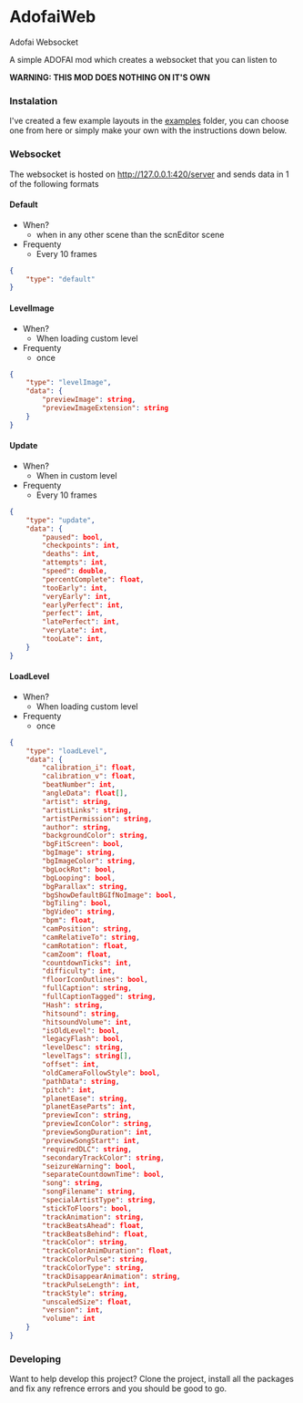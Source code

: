 # AdofaiWeb

Adofai Websocket

A simple ADOFAI mod which creates a websocket that you can listen to

**WARNING: THIS MOD DOES NOTHING ON IT'S OWN**

### Instalation

I've created a few example layouts in the [examples](https://github.com/thijnmens/AdofaiWeb/tree/master/Examples) folder, you can choose one from here or simply make your own with the instructions down below.

### Websocket

The websocket is hosted on http://127.0.0.1:420/server and sends data in 1 of the following formats

#### Default

-   When?
    -   when in any other scene than the scnEditor scene
-   Frequenty
    -   Every 10 frames

```json
{
	"type": "default"
}
```

#### LevelImage

-   When?
    -   When loading custom level
-   Frequenty
    -   once

```json
{
	"type": "levelImage",
	"data": {
		"previewImage": string,
		"previewImageExtension": string
	}
}
```

#### Update

-   When?
    -   When in custom level
-   Frequenty
    -   Every 10 frames

```json
{
	"type": "update",
	"data": {
        "paused": bool,
        "checkpoints": int,
        "deaths": int,
        "attempts": int,
        "speed": double,
        "percentComplete": float,
        "tooEarly": int,
        "veryEarly": int,
        "earlyPerfect": int,
        "perfect": int,
        "latePerfect": int,
        "veryLate": int,
        "tooLate": int,
    }
}
```

#### LoadLevel

-   When?
    -   When loading custom level
-   Frequenty
    -   once

```json
{
	"type": "loadLevel",
	"data": {
		"calibration_i": float,
        "calibration_v": float,
        "beatNumber": int,
        "angleData": float[],
        "artist": string,
        "artistLinks": string,
        "artistPermission": string,
        "author": string,
        "backgroundColor": string,
        "bgFitScreen": bool,
        "bgImage": string,
        "bgImageColor": string,
        "bgLockRot": bool,
        "bgLooping": bool,
        "bgParallax": string,
        "bgShowDefaultBGIfNoImage": bool,
        "bgTiling": bool,
        "bgVideo": string,
        "bpm": float,
        "camPosition": string,
        "camRelativeTo": string,
        "camRotation": float,
        "camZoom": float,
        "countdownTicks": int,
        "difficulty": int,
        "floorIconOutlines": bool,
        "fullCaption": string,
        "fullCaptionTagged": string,
        "Hash": string,
        "hitsound": string,
        "hitsoundVolume": int,
        "isOldLevel": bool,
        "legacyFlash": bool,
        "levelDesc": string,
        "levelTags": string[],
        "offset": int,
        "oldCameraFollowStyle": bool,
        "pathData": string,
        "pitch": int,
        "planetEase": string,
        "planetEaseParts": int,
        "previewIcon": string,
        "previewIconColor": string,
        "previewSongDuration": int,
        "previewSongStart": int,
        "requiredDLC": string,
        "secondaryTrackColor": string,
        "seizureWarning": bool,
        "separateCountdownTime": bool,
        "song": string,
        "songFilename": string,
        "specialArtistType": string,
        "stickToFloors": bool,
        "trackAnimation": string,
        "trackBeatsAhead": float,
        "trackBeatsBehind": float,
        "trackColor": string,
        "trackColorAnimDuration": float,
        "trackColorPulse": string,
        "trackColorType": string,
        "trackDisappearAnimation": string,
        "trackPulseLength": int,
        "trackStyle": string,
        "unscaledSize": float,
        "version": int,
        "volume": int
	}
}
```

### Developing

Want to help develop this project? Clone the project, install all the packages and fix any refrence errors and you should be good to go.
